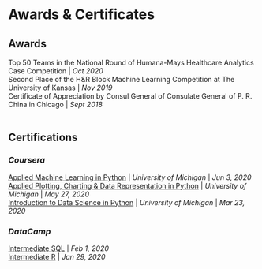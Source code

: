 # Awards & Certificates

## Awards
Top 50 Teams in the National Round of Humana-Mays Healthcare Analytics Case Competition | *Oct 2020*<br/>
Second Place of the H&R Block Machine Learning Competition at The University of Kansas | *Nov 2019*<br/>
Certificate of Appreciation by Consul General of Consulate General of P. R. China in Chicago | *Sept 2018*<br/>
<br/>

## Certifications
### *Coursera*
[Applied Machine Learning in Python](https://www.coursera.org/account/accomplishments/certificate/QND2LKZC9Q9M) | *University of Michigan* | *Jun 3, 2020*<br />
[Applied Plotting, Charting & Data Representation in Python](https://www.coursera.org/account/accomplishments/certificate/J9FWMZMDPSRP) | *University of Michigan* | *May 27, 2020* <br />
[Introduction to Data Science in Python](https://www.coursera.org/account/accomplishments/certificate/CMHDALHFR5JS) | *University of Michigan* | *Mar 23, 2020* <br />
### *DataCamp*
[Intermediate SQL](https://www.datacamp.com/statement-of-accomplishment/course/cbff88d7e6a18fafd35d9771c9a530dd139120f7) | *Feb 1, 2020*<br/>
[Intermediate R](https://www.datacamp.com/statement-of-accomplishment/course/a8d348f47178e9022508e287a52b5e684975c91c) | *Jan 29, 2020*<br/>
